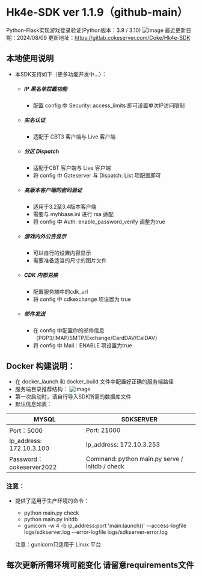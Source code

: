 # Hk4e-SDK ver 1.1.9（github-main）

Python-Flask实现游戏登录验证(Python版本：3.9 / 3.10)
![image](https://blog.cokeserver.com/upload/photo.png)
最近更新日期：2024/08/09
更新地址：https://gitlab.cokeserver.com/Coke/Hk4e-SDK
## 本地使用说明

- 本SDK支持如下（更多功能开发中...）：
    - ##### IP 黑名单拦截功能
        - 配置 config 中 Security: access_limits 即可设置单次IP访问限制
    - ##### 实名认证
        - 适配于 CBT3 客户端与 Live 客户端
    - ##### 分区 Dispatch
        - 适配于CBT 客户端与 Live 客户端
        - 将 config 中 Gateserver 与 Dispatch: List 项配置即可
    - ##### 高版本客户端的密码验证
        - 适用于3.2至3.4版本客户端
        - 需要与 myhbase.ini 进行 rsa 适配
        - 将 config 中 Auth: enable_password_verify 调整为true
    - ##### 游戏内外公告显示
        - 可以自行的设置内容显示
        - 需要准备适当的尺寸的图片文件
    - ##### CDK 内部兑换
        - 配置服务端中的cdk_url
        - 将 config 中 cdkexchange 项设置为 true
    - ##### 邮件发送
        - 在 config 中配置你的邮件信息（POP3/IMAP/SMTP/Exchange/CardDAV/CalDAV）
        - 将 config 中 Mail：ENABLE 项设置为true

## Docker 构建说明：

- 在 docker_launch 和 docker_build 文件中配置好正确的服务端路径
- 服务端目录推荐结构：
  ![image](https://blog.cokeserver.com/upload/tree.png)
- 第一次启动时，请自行导入SDK所需的数据库文件
- 默认信息如表：

| MYSQL                    | SDKSERVER                              |
|--------------------------|----------------------------------------|
| Port：5000                | Port: 21000                            |
| Ip_address: 172.10.3.100 | Ip_address: 172.10.3.253               |
| Password：cokeserver2022  | Command: python main.py serve / initdb / check |


### 注意：
- 提供了适用于生产环境的命令：
    - python main.py check
    - python main.py initdb
    - gunicorn -w 4 -b ip_address:port 'main:launch()' --access-logfile logs/sdkserver.log --error-logfile logs/sdkserver-error.log

    注意：gunicorn只适用于 Linux 平台

## 每次更新所需环境可能变化 请留意requirements文件